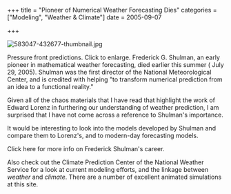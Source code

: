 +++
title = "Pioneer of Numerical Weather Forecasting Dies"
categories = ["Modeling", "Weather & Climate"]
date = 2005-09-07


+++

<img src="https://www.fractalog.com/jpg/583047-432677-thumbnail.jpg" alt="583047-432677-thumbnail.jpg"/>

Pressure front predictions. Click to enlarge.
Frederick G. Shulman, an early pioneer in mathematical weather forecasting, died earlier this summer ( July 29, 2005). Shulman was the first director of the National Meteorological Center, and is credited with helping "to transform numerical prediction from an idea to a functional reality."

Given all of the chaos materials that I have read that highlight the work of Edward Lorenz in furthering our understanding of weather prediction, I am surprised that I have not come across a reference to Shulman's importance.

It would be interesting to look into the models developed by Shulman and compare them to Lorenz's, and to modern-day forecasting models.

Click here for more info on Frederick Shulman's career.

Also check out the Climate Prediction Center of the National Weather Service for a look at current modeling efforts, and the linkage between <em>weather</em> and <em>climate</em>. There are a number of excellent animated simulations at this site.
